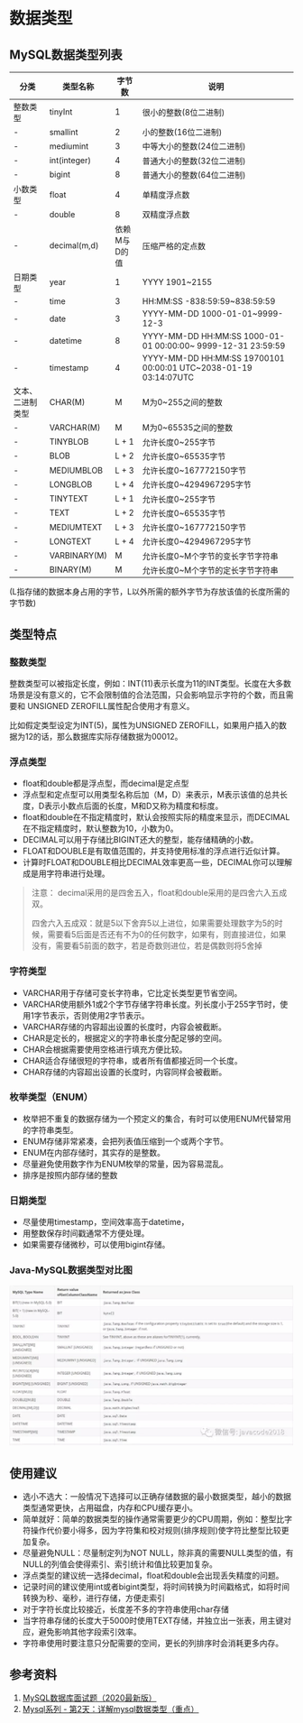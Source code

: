 # 数据类型

## MySQL数据类型列表
分类 | 类型名称 | 字节数 | 说明
---|---|---| -- |
整数类型 | tinyInt | 1 | 很小的整数(8位二进制)
- | smallint | 2 | 小的整数(16位二进制)
- | mediumint | 3 | 中等大小的整数(24位二进制)
- | int(integer) | 4 | 普通大小的整数(32位二进制)
- | bigint | 8 | 普通大小的整数(64位二进制)
小数类型 | float | 4 | 单精度浮点数
- | double | 8 | 双精度浮点数
- | decimal(m,d) | 依赖M与D的值 | 压缩严格的定点数
日期类型 | year | 1 | YYYY 1901~2155
- | time | 3 | HH:MM:SS -838:59:59~838:59:59
- | date | 3 | YYYY-MM-DD 1000-01-01~9999-12-3
- | datetime | 8 | YYYY-MM-DD HH:MM:SS 1000-01-01 00:00:00~ 9999-12-31 23:59:59
- | timestamp | 4 | YYYY-MM-DD HH:MM:SS 19700101 00:00:01 UTC~2038-01-19 03:14:07UTC
文本、二进制类型 | CHAR(M) | M | M为0~255之间的整数
- | VARCHAR(M) | M | M为0~65535之间的整数
- | TINYBLOB | L + 1 | 允许长度0~255字节
- | BLOB | L + 2 | 允许长度0~65535字节
- | MEDIUMBLOB | L + 3 | 允许长度0~167772150字节
- | LONGBLOB | L + 4 | 允许长度0~4294967295字节
- | TINYTEXT | L + 1 | 允许长度0~255字节
- | TEXT | L + 2 | 允许长度0~65535字节
- | MEDIUMTEXT | L + 3 | 允许长度0~167772150字节
- | LONGTEXT | L + 4 | 允许长度0~4294967295字节
- | VARBINARY(M) | M | 允许长度0~M个字节的变长字节字符串
- | BINARY(M) | M | 允许长度0~M个字节的定长字节字符串
(L指存储的数据本身占用的字节，L以外所需的额外字节为存放该值的长度所需的字节数)

## 类型特点

### 整数类型
整数类型可以被指定长度，例如：INT(11)表示长度为11的INT类型。长度在大多数场景是没有意义的，它不会限制值的合法范围，只会影响显示字符的个数，而且需要和
UNSIGNED ZEROFILL属性配合使用才有意义。

比如假定类型设定为INT(5)，属性为UNSIGNED ZEROFILL，如果用户插入的数据为12的话，那么数据库实际存储数据为00012。

### 浮点类型
* float和double都是浮点型，而decimal是定点型
* 浮点型和定点型可以用类型名称后加（M，D）来表示，M表示该值的总共长度，D表示小数点后面的长度，M和D又称为精度和标度。
* float和double在不指定精度时，默认会按照实际的精度来显示，而DECIMAL在不指定精度时，默认整数为10，小数为0。
* DECIMAL可以用于存储比BIGINT还大的整型，能存储精确的小数。
* FLOAT和DOUBLE是有取值范围的，并支持使用标准的浮点进行近似计算。
* 计算时FLOAT和DOUBLE相比DECIMAL效率更高一些，DECIMAL你可以理解成是用字符串进行处理。

> 注意： decimal采用的是四舍五入，float和double采用的是四舍六入五成双。
>
> 四舍六入五成双：就是5以下舍弃5以上进位，如果需要处理数字为5的时候，需要看5后面是否还有不为0的任何数字，如果有，则直接进位，如果没有，需要看5前面的数字，若是奇数则进位，若是偶数则将5舍掉

### 字符类型
* VARCHAR用于存储可变长字符串，它比定长类型更节省空间。
* VARCHAR使用额外1或2个字节存储字符串长度。列长度小于255字节时，使用1字节表示，否则使用2字节表示。
* VARCHAR存储的内容超出设置的长度时，内容会被截断。
* CHAR是定长的，根据定义的字符串长度分配足够的空间。
* CHAR会根据需要使用空格进行填充方便比较。
* CHAR适合存储很短的字符串，或者所有值都接近同一个长度。 
* CHAR存储的内容超出设置的长度时，内容同样会被截断。

### 枚举类型（ENUM）
* 枚举把不重复的数据存储为一个预定义的集合，有时可以使用ENUM代替常用的字符串类型。
* ENUM存储非常紧凑，会把列表值压缩到一个或两个字节。
* ENUM在内部存储时，其实存的是整数。
* 尽量避免使用数字作为ENUM枚举的常量，因为容易混乱。
* 排序是按照内部存储的整数

### 日期类型
* 尽量使用timestamp，空间效率高于datetime，
* 用整数保存时间戳通常不方便处理。
* 如果需要存储微秒，可以使用bigint存储。

### Java-MySQL数据类型对比图
![Java-MySQL数据类型对比图](../public/images/mysql/date-type-1.jpg)

## 使用建议
* 选小不选大：一般情况下选择可以正确存储数据的最小数据类型，越小的数据类型通常更快，占用磁盘，内存和CPU缓存更小。
* 简单就好：简单的数据类型的操作通常需要更少的CPU周期，例如：整型比字符操作代价要小得多，因为字符集和校对规则(排序规则)使字符比整型比较更加复杂。
* 尽量避免NULL：尽量制定列为NOT NULL，除非真的需要NULL类型的值，有NULL的列值会使得索引、索引统计和值比较更加复杂。
* 浮点类型的建议统一选择decimal，float和double会出现丢失精度的问题。
* 记录时间的建议使用int或者bigint类型，将时间转换为时间戳格式，如将时间转换为秒、毫秒，进行存储，方便走索引
* 对于字符长度比较接近，长度差不多的字符串使用char存储
* 当字符串存储的长度大于5000时使用TEXT存储，并独立出一张表，用主键对应，避免影响其他字段索引效率。
* 字符串使用时要注意只分配需要的空间，更长的列排序时会消耗更多内存。

## 参考资料
1. [MySQL数据库面试题（2020最新版）](https://blog.csdn.net/ThinkWon/article/details/104778621)
2. [Mysql系列 - 第2天：详解mysql数据类型（重点）](https://mp.weixin.qq.com/s?__biz=MzA5MTkxMDQ4MQ%3D%3D&chksm=88621ba8bf1592beb2ef6106d6bf9f3eccd48d6814c7031f36e3c8be68821f17cf065129688c&idx=1&lang=zh_CN&mid=2648933270&scene=21&sn=409080e17352da2035b0bfdf63ccdfde&token=1876080189#wechat_redirect)